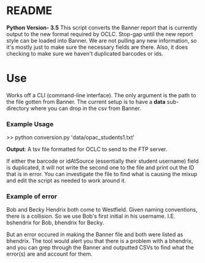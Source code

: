 # README #
**Python Version- 3.5**
This script converts the Banner report that is currently output to the new format required by OCLC. Stop-gap until the new report style can be loaded into Banner. We are not pulling any new information, so it's mostly just to make sure the necessary fields are there. Also, it does checking to make sure we haven't duplicated barcodes or ids.

Use
===
Works off a CLI (command-line interface). The only argument is the path to the file gotten from Banner. The current setup is to have a **data** sub-directory where you can drop in the csv from Banner.

### Example Usage
\>\> python conversion.py 'data/opac\_students1.txt'

**Output**: A tsv file formatted for OCLC to send to the FTP server.

If either the barcode or idAtSource (essentially their student username) field is duplicated, it will not write the second one to the file and print out the ID that is in error. You can investigate the file to find what is causing the mixup and edit the script as needed to work around it.

### Example of error
Bob and Becky Hendrix both come to Westfield. Given naming conventions, there is a collision. So we use Bob's first initial in his username. I.E. bshendrix for Bob, bhendrix for Becky.

But an error occured in making the Banner file and both were listed as bhendrix. The tool would alert you that there is a problem with a bhendrix, and you can grep through the Banner and outputted CSVs to find what the error(s) are and account for them.